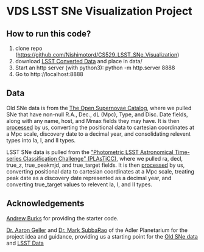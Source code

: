 # VDS LSST SNe Visualization Project

## How to run this code?

1. clone repo (https://github.com/Nishimotord/CS529_LSST_SNe_Visualization)
2. download [LSST Converted Data](https://drive.google.com/file/d/1WVTjf5E1RqBSWXGxdOdK26PFtm_twMRR/view?usp=sharing) and place in data/
3. Start an http server (with python3): python -m http.server 8888
4. Go to http://localhost:8888

## Data

Old SNe data is from the [The Open Supernovae Catalog](https://sne.space/), where we pulled SNe that have non-null R.A., Dec., dL (Mpc), Type, and Disc. Date fields, along with any name, host, and Mmax fields they may have. It is then [processed](https://github.com/Nishimotord/CS529_LSST_SNe_Visualization/blob/master/data/VDS529convertOpenSN.ipynb) by us, converting the positional data to cartesian coordinates at a Mpc scale, discovery date to a decimal year, and consolidating relevent types into Ia, I, and II types.

LSST SNe data is pulled from the ["Photometric LSST Astronomical Time-series Classification Challenge" (PLAsTiCC)](https://www.kaggle.com/michaelapers/the-plasticc-astronomy-starter-kit), where we pulled ra, decl, true_z, true_peakmjd, and true_target fields. It is then [processed](https://github.com/Nishimotord/CS529_LSST_SNe_Visualization/blob/master/data/VDS529convertPLAsTiCC.ipynb) by us, converting positional data to cartesian coordinates at a Mpc scale, treating peak date as a discovery date represented as a decimal year, and converting true_target values to relevent Ia, I, and II types.

## Acknowledgements

[Andrew Burks](https://andrewtburks.dev/) for providing the starter code.

[Dr. Aaron Geller](http://faculty.wcas.northwestern.edu/aaron-geller/index.php) and [Dr. Mark SubbaRao](https://www.adlerplanetarium.org/whats-here/the-experts/astronomers/) of the Adler Planetarium for the project idea and guidance, providing us a starting point for the [Old SNe data](https://github.com/ageller/IDEAS_FSS-Vis/tree/master/WebGL/threejs/SNdata) and [LSST Data](https://github.com/ageller/UniviewSNvTime/blob/master/rawdata/convertPLAsTiCC.ipynb)

